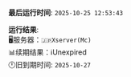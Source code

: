 **最后运行时间**: `2025-10-25 12:53:43`

**运行结果**: <br>
🖥️服务器：`🇯🇵Xserver(Mc)`<br>
📊续期结果：ℹ️Unexpired<br>
🕛️旧到期时间: `2025-10-27`<br>
